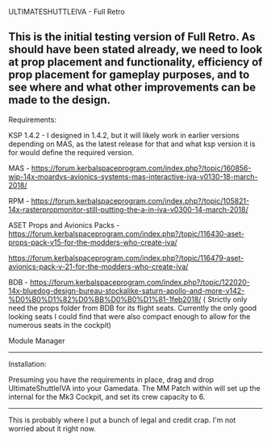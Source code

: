 ULTIMATESHUTTLEIVA - Full Retro

This is the initial testing version of Full Retro. As should have been stated already, we need to look at prop placement and functionality, efficiency of prop placement for gameplay purposes, and to see where and what other improvements can be made to the design.
---
Requirements:

KSP 1.4.2  - I designed in 1.4.2, but it will likely work in earlier versions depending on MAS, as the latest release for that and what ksp version it is for would define the required version. 

MAS - https://forum.kerbalspaceprogram.com/index.php?/topic/160856-wip-14x-moardvs-avionics-systems-mas-interactive-iva-v0130-18-march-2018/

RPM - https://forum.kerbalspaceprogram.com/index.php?/topic/105821-14x-rasterpropmonitor-still-putting-the-a-in-iva-v0300-14-march-2018/

ASET Props and Avionics Packs - https://forum.kerbalspaceprogram.com/index.php?/topic/116430-aset-props-pack-v15-for-the-modders-who-create-iva/

https://forum.kerbalspaceprogram.com/index.php?/topic/116479-aset-avionics-pack-v-21-for-the-modders-who-create-iva/

BDB - https://forum.kerbalspaceprogram.com/index.php?/topic/122020-14x-bluedog-design-bureau-stockalike-saturn-apollo-and-more-v142-%D0%B0%D1%82%D0%BB%D0%B0%D1%81-1feb2018/   ( Strictly only need the props folder from BDB for its flight seats. Currently the only good looking seats I could find that were also compact enough to allow for the numerous seats in the cockpit)

Module Manager

---
Installation:

Presuming you have the requirements in place, drag and drop UltimateShuttleIVA into your Gamedata.  The MM Patch within will set up the internal for the Mk3 Cockpit, and set its crew capacity to 6. 

---

This is probably where I put a bunch of legal and credit crap. I'm not worried about it right now.